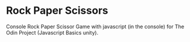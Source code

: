 # Rock Paper Scissors
Console Rock Paper Scissor Game with javascript (in the console) for The Odin Project (Javascript Basics unity).
